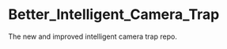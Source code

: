 Better_Intelligent_Camera_Trap
==============================

 The new and improved intelligent camera trap repo.
